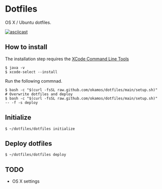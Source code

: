 # Dotfiles
OS X / Ubuntu dotfiles.

[![asciicast](https://asciinema.org/a/47577.png)](https://asciinema.org/a/47577)

##  How to install
The installation step requires the [XCode Command Line Tools](https://developer.apple.com/downloads)

```
$ java -v
$ xcode-select --install
```

Run the following commnad.

```
$ bash -c "$(curl -fsSL raw.github.com/okamos/dotfiles/main/setup.sh)"
# Overwrite dotfiles and deploy
$ bash -c "$(curl -fsSL raw.github.com/okamos/dotfiles/main/setup.sh)" -- -f -s deploy
```

## Initialize

```
$ ~/dotfiles/dotfiles initialize
```

## Deploy dotfiles

```
$ ~/dotfiles/dotfiles deploy
```

## TODO
* OS X settings
